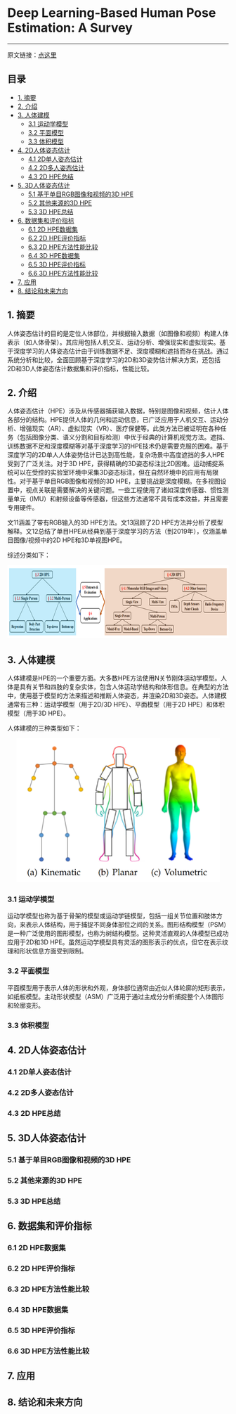 # Deep Learning-Based Human Pose Estimation: A Survey

------

原文链接：[点这里](https://arxiv.org/abs/2012.13392)

## 目录

- [1. 摘要](#1)
- [2. 介绍](#2)
- [3. 人体建模](#3)
  - [3.1 运动学模型](#3.1)
  - [3.2 平面模型](#3.2)
  - [3.3 体积模型](#3.3)
- [4. 2D人体姿态估计](#4)
  - [4.1 2D单人姿态估计](#4.1)
  - [4.2 2D多人姿态估计](#4.2)
  - [4.3 2D HPE总结](#4.3)
- [5. 3D人体姿态估计](#5)
  - [5.1 基于单目RGB图像和视频的3D HPE](#5.1)
  - [5.2 其他来源的3D HPE](#5.2)
  - [5.3 3D HPE总结](#5.3)
- [6. 数据集和评价指标](#6)
  - [6.1 2D HPE数据集](#6.1)
  - [6.2 2D HPE评价指标](#6.2)
  - [6.3 2D HPE方法性能比较](#6.3)
  - [6.4 3D HPE数据集](#6.4)
  - [6.5 3D HPE评价指标](#6.5)
  - [6.6 3D HPE方法性能比较](#6.6)
- [7. 应用](#7)
- [8. 结论和未来方向](#8)

<a name="1"></a>

## 1. 摘要

人体姿态估计的目的是定位人体部位，并根据输入数据（如图像和视频）构建人体表示（如人体骨架）。其应用包括人机交互、运动分析、增强现实和虚拟现实。基于深度学习的人体姿态估计由于训练数据不足、深度模糊和遮挡而存在挑战。通过系统分析和比较，全面回顾基于深度学习的2D和3D姿势估计解决方案，还包括2D和3D人体姿态估计数据集和评价指标，性能比较。

<a name="2"></a>

## 2. 介绍

人体姿态估计（HPE）涉及从传感器捕获输入数据，特别是图像和视频，估计人体各部分的结构。HPE提供人体的几何和运动信息，已广泛应用于人机交互、运动分析、增强现实（AR）、虚拟现实（VR）、医疗保健等。此类方法已被证明在各种任务（包括图像分类、语义分割和目标检测）中优于经典的计算机视觉方法。遮挡、训练数据不足和深度模糊等对基于深度学习的HPE技术仍是需要克服的困难。基于深度学习的2D单人人体姿势估计已达到高性能，复杂场景中高度遮挡的多人HPE受到了广泛关注。对于3D HPE，获得精确的3D姿态标注比2D困难。运动捕捉系统可以在受控的实验室环境中采集3D姿态标注，但在自然环境中的应用有局限性。对于基于单目RGB图像和视频的3D HPE，主要挑战是深度模糊。在多视图设置中，视点关联是需要解决的关键问题。一些工程使用了诸如深度传感器、惯性测量单元（IMU）和射频设备等传感器，但这些方法通常不具有成本效益，并且需要专用硬件。

文11涵盖了带有RGB输入的3D HPE方法。文13回顾了2D HPE方法并分析了模型解释。文12总结了单目HPE从经典到基于深度学习的方法（到2019年），仅涵盖单目图像/视频中的2D HPE和3D单视图HPE。

综述分类如下：

<div align=center><img src="../images/Deep_Learning_Based_Human_Pose_Estimation_A_Survey/Taxonomy.png" width="813" height="166"/></div>

<a name="3"></a>

## 3. 人体建模

人体建模是HPE的一个重要方面。大多数HPE方法使用N关节刚体运动学模型。人体是具有关节和四肢的复杂实体，包含人体运动学结构和体形信息。在典型的方法中，使用基于模型的方法来描述和推断人体姿态，并渲染2D和3D姿态。人体建模通常有三种：运动学模型（用于2D/3D HPE）、平面模型（用于2D HPE）和体积模型（用于3D HPE）。

人体建模的三种类型如下：

<div align=center><img src="../images/Deep_Learning_Based_Human_Pose_Estimation_A_Survey/modeling.png" width="463" height="327"/></div>

<a name="3.1"></a>

### 3.1 运动学模型

运动学模型也称为基于骨架的模型或运动学链模型，包括一组关节位置和肢体方向，来表示人体结构，用于捕捉不同身体部位之间的关系。图形结构模型（PSM）是一种广泛使用的图形模型，也称为树结构模型。这种灵活直观的人体模型已成功应用于2D和3D HPE。虽然运动学模型具有灵活的图形表示的优点，但它在表示纹理和形状信息方面受到限制。

<a name="3.2"></a>

### 3.2 平面模型

平面模型用于表示人体的形状和外观，身体部位通常由近似人体轮廓的矩形表示，如纸板模型。主动形状模型（ASM）广泛用于通过主成分分析捕捉整个人体图形和轮廓变形。

<a name="3.3"></a>

### 3.3 体积模型



<a name="4"></a>

## 4. 2D人体姿态估计



<a name="4.1"></a>

### 4.1 2D单人姿态估计



<a name="4.2"></a>

### 4.2 2D多人姿态估计



<a name="4.3"></a>

### 4.3 2D HPE总结



<a name="5"></a>

## 5. 3D人体姿态估计



<a name="5.1"></a>

### 5.1 基于单目RGB图像和视频的3D HPE



<a name="5.2"></a>

### 5.2 其他来源的3D HPE



<a name="5.3"></a>

### 5.3 3D HPE总结



<a name="6"></a>

## 6. 数据集和评价指标



<a name="6.1"></a>

### 6.1 2D HPE数据集



<a name="6.2"></a>

### 6.2 2D HPE评价指标



<a name="6.3"></a>

### 6.3 2D HPE方法性能比较



<a name="6.4"></a>

### 6.4 3D HPE数据集



<a name="6.5"></a>

### 6.5 3D HPE评价指标



<a name="6.6"></a>

### 6.6 3D HPE方法性能比较





<a name="7"></a>

## 7. 应用



<a name="8"></a>

## 8. 结论和未来方向
